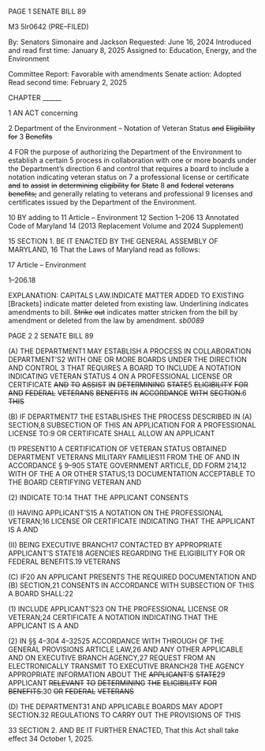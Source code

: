 PAGE 1
SENATE BILL 89

M3 5lr0642
(PRE–FILED)

By: Senators Simonaire and Jackson
Requested: June 16, 2024
Introduced and read first time: January 8, 2025
Assigned to: Education, Energy, and the Environment

Committee Report: Favorable with amendments
Senate action: Adopted
Read second time: February 2, 2025

CHAPTER ______

1 AN ACT concerning

2 Department of the Environment – Notation of Veteran Status ~~and~~ ~~Eligibility~~ ~~for~~
3 ~~Benefits~~

4 FOR the purpose of authorizing the Department of the Environment to establish a certain
5 process in collaboration with one or more boards under the Department’s direction
6 and control that requires a board to include a notation indicating veteran status on
7 a professional license or certificate ~~and~~ ~~to~~ ~~assist~~ ~~in~~ ~~determining~~ ~~eligibility~~ ~~for~~ ~~State~~
8 ~~and~~ ~~federal~~ ~~veterans~~ ~~benefits;~~ and generally relating to veterans and professional
9 licenses and certificates issued by the Department of the Environment.

10 BY adding to
11 Article – Environment
12 Section 1–206
13 Annotated Code of Maryland
14 (2013 Replacement Volume and 2024 Supplement)

15 SECTION 1. BE IT ENACTED BY THE GENERAL ASSEMBLY OF MARYLAND,
16 That the Laws of Maryland read as follows:

17 Article – Environment

1–206.18

EXPLANATION: CAPITALS LAW.INDICATE MATTER ADDED TO EXISTING
[Brackets] indicate matter deleted from existing law.
Underlining indicates amendments to bill.
~~Strike~~ ~~out~~ indicates matter stricken from the bill by amendment or deleted from the law by
amendment. *sb0089*

PAGE 2
2 SENATE BILL 89

(A) THE DEPARTMENT1 MAY ESTABLISH A PROCESS IN COLLABORATION
DEPARTMENT’S2 WITH ONE OR MORE BOARDS UNDER THE DIRECTION AND CONTROL
3 THAT REQUIRES A BOARD TO INCLUDE A NOTATION INDICATING VETERAN STATUS
4 ON A PROFESSIONAL LICENSE OR CERTIFICATE ~~AND~~ ~~TO~~ ~~ASSIST~~ ~~IN~~ ~~DETERMINING~~
~~STATE~~5 ~~ELIGIBILITY~~ ~~FOR~~ ~~AND~~ ~~FEDERAL~~ ~~VETERANS~~ ~~BENEFITS~~ ~~IN~~ ~~ACCORDANCE~~ ~~WITH~~
~~SECTION.~~6 ~~THIS~~

(B) IF DEPARTMENT7 THE ESTABLISHES THE PROCESS DESCRIBED IN
(A) SECTION,8 SUBSECTION OF THIS AN APPLICATION FOR A PROFESSIONAL LICENSE
TO:9 OR CERTIFICATE SHALL ALLOW AN APPLICANT

(1) PRESENT10 A CERTIFICATION OF VETERAN STATUS OBTAINED
DEPARTMENT VETERANS MILITARY FAMILIES11 FROM THE OF AND IN ACCORDANCE
§ 9–905 STATE GOVERNMENT ARTICLE, DD FORM 214,12 WITH OF THE A OR OTHER
STATUS;13 DOCUMENTATION ACCEPTABLE TO THE BOARD CERTIFYING VETERAN AND

(2) INDICATE TO:14 THAT THE APPLICANT CONSENTS

(I) HAVING APPLICANT’S15 A NOTATION ON THE PROFESSIONAL
VETERAN;16 LICENSE OR CERTIFICATE INDICATING THAT THE APPLICANT IS A AND

(II) BEING EXECUTIVE BRANCH17 CONTACTED BY APPROPRIATE
APPLICANT’S STATE18 AGENCIES REGARDING THE ELIGIBILITY FOR OR FEDERAL
BENEFITS.19 VETERANS

(C) IF20 AN APPLICANT PRESENTS THE REQUIRED DOCUMENTATION AND
(B) SECTION,21 CONSENTS IN ACCORDANCE WITH SUBSECTION OF THIS A BOARD
SHALL:22

(1) INCLUDE APPLICANT’S23 ON THE PROFESSIONAL LICENSE OR
VETERAN;24 CERTIFICATE A NOTATION INDICATING THAT THE APPLICANT IS A AND

(2) IN §§ 4–304 4–32525 ACCORDANCE WITH THROUGH OF THE
GENERAL PROVISIONS ARTICLE LAW,26 AND ANY OTHER APPLICABLE AND ON
EXECUTIVE BRANCH AGENCY,27 REQUEST FROM AN ELECTRONICALLY TRANSMIT TO
EXECUTIVE BRANCH28 THE AGENCY APPROPRIATE INFORMATION ABOUT THE
~~APPLICANT’S~~ ~~STATE~~29 APPLICANT ~~RELEVANT~~ ~~TO~~ ~~DETERMINING~~ ~~THE~~ ~~ELIGIBILITY~~ ~~FOR~~
~~BENEFITS.~~30 ~~OR~~ ~~FEDERAL~~ ~~VETERANS~~

(D) THE DEPARTMENT31 AND APPLICABLE BOARDS MAY ADOPT
SECTION.32 REGULATIONS TO CARRY OUT THE PROVISIONS OF THIS

33 SECTION 2. AND BE IT FURTHER ENACTED, That this Act shall take effect
34 October 1, 2025.